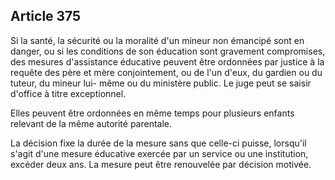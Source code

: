 Article 375
----
Si la santé, la sécurité ou la moralité d'un mineur non émancipé sont en danger,
ou si les conditions de son éducation sont gravement compromises, des mesures
d'assistance éducative peuvent être ordonnées par justice à la requête des père
et mère conjointement, ou de l'un d'eux, du gardien ou du tuteur, du mineur lui-
même ou du ministère public. Le juge peut se saisir d'office à titre
exceptionnel.

Elles peuvent être ordonnées en même temps pour plusieurs enfants relevant de la
même autorité parentale.

La décision fixe la durée de la mesure sans que celle-ci puisse, lorsqu'il
s'agit d'une mesure éducative exercée par un service ou une institution, excéder
deux ans. La mesure peut être renouvelée par décision motivée.
